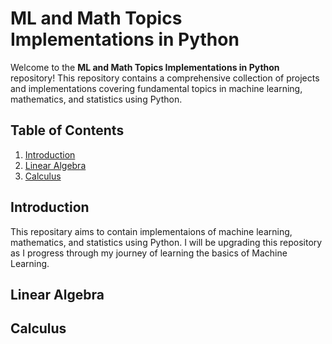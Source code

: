 # ML and Math Topics Implementations in Python

Welcome to the **ML and Math Topics Implementations in Python** repository! This repository contains a comprehensive collection of projects and implementations covering fundamental topics in machine learning, mathematics, and statistics using Python.

## Table of Contents

1. [Introduction](#introduction)
2. [Linear Algebra](#linear-algebra)
3. [Calculus](#Calculus)
   
## Introduction

This repositary aims to contain implementaions of machine learning, mathematics, and statistics using Python. I will be upgrading this repository as I progress through my journey of learning the basics of Machine Learning. 

## Linear Algebra

## Calculus
